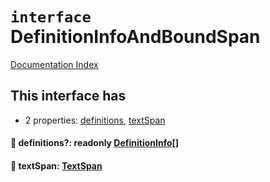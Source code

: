 # `interface` DefinitionInfoAndBoundSpan

[Documentation Index](../README.md)

## This interface has

- 2 properties:
[definitions](#-definitions-readonly-definitioninfo),
[textSpan](#-textspan-textspan)


#### 📄 definitions?: readonly [DefinitionInfo](../interface.DefinitionInfo/README.md)\[]



#### 📄 textSpan: [TextSpan](../interface.TextSpan/README.md)



